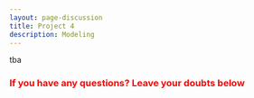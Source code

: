 ```yaml
---
layout: page-discussion
title: Project 4
description: Modeling
---
```


tba

### <span style="color: red">If you have any questions? Leave your doubts below <i class="fas fa-arrow-down"></i></span>